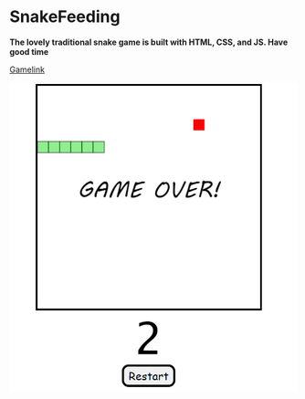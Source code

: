 # SnakeFeeding

**The lovely traditional snake game is built with HTML, CSS, and JS. 
Have good time**

[Gamelink](https://mohamadnoor991.github.io/SnakeFeeding/)

![photo](https://github.com/mohamadnoor991/SnakeFeeding/blob/main/snake.png)
